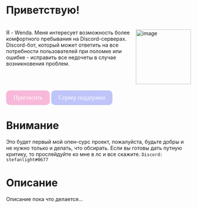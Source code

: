 <style>
@import url("https://fonts.googleapis.com/css?family=Montserrat:400,500,80");
.invite_button {border: 0; line-height: 2.5; padding: 0 20px; font-size: 1rem; font-family: "Montserrat"; text-align: center; color: #fff; border-radius: 10px; background-color: #EB459E60;}
.invite_button:hover {background-color: #EB459E90;}
.invite_button:active {background-color: #EB459E;}
.support_button {border: 0; line-height: 2.5; padding: 0 20px; font-size: 1rem; font-family: "Montserrat"; text-align: center; color: #fff; border-radius: 10px; background-color: #5865F260;}
.support_button:hover {background-color: #5865F290;}
.support_button:active {background-color: #5865F2;}
</style>

<script>
    function ForwardOnSupport() {window.location.href = "https://discord.gg/invite/PTrm4w2JXE"});
    function ForwardOnInvite() {window.location.href = "https://discord.com/api/oauth2/authorize?client_id=1027351968684978198&permissions=0&scope=applications.commands%20bot"});
</script>

# Приветствую!
<br>
    <img src="https://media.discordapp.net/attachments/1027190527352901756/1027362926362890300/5d06cea6b328bc96fee5cc7e944b1cec.jpg" alt="image" align="right" width="150">
    Я - Wenda. Меня интересует возможность более комфортного пребывания на Discord-серверах. Discord-бот, который может ответить на все потребности пользователей при поломке или ошибке - исправить все недочеты в случае возникновения проблем.
<br clear="right">

<br>
    <button onclick="ForwardOnInvite()" class="invite_button">Пригласить</button>
    <button onclick="ForwardOnSupport()" class="support_button">Сервер поддержки</button>
<br clear="left">

# Внимание
Это будет первый мой опен-сурс проект, пожалуйста, будьте добры и не нужно только и делать, что обсирать. Если вы готовы дать путную критику, то прослейдуйте ко мне в лс и все скажите. `Discord: stefanlight#0677`

# Описание
Описание пока что делается...